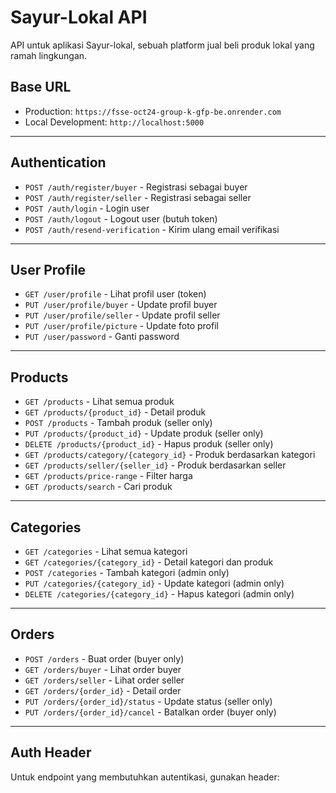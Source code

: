 # Sayur-Lokal API

API untuk aplikasi Sayur-lokal, sebuah platform jual beli produk lokal yang ramah lingkungan.

## Base URL

- Production: `https://fsse-oct24-group-k-gfp-be.onrender.com`
- Local Development: `http://localhost:5000`

---

## Authentication

- `POST /auth/register/buyer` - Registrasi sebagai buyer
- `POST /auth/register/seller` - Registrasi sebagai seller
- `POST /auth/login` - Login user
- `POST /auth/logout` - Logout user (butuh token)
- `POST /auth/resend-verification` - Kirim ulang email verifikasi

---

## User Profile

- `GET /user/profile` - Lihat profil user (token)
- `PUT /user/profile/buyer` - Update profil buyer
- `PUT /user/profile/seller` - Update profil seller
- `PUT /user/profile/picture` - Update foto profil
- `PUT /user/password` - Ganti password

---

## Products

- `GET /products` - Lihat semua produk
- `GET /products/{product_id}` - Detail produk
- `POST /products` - Tambah produk (seller only)
- `PUT /products/{product_id}` - Update produk (seller only)
- `DELETE /products/{product_id}` - Hapus produk (seller only)
- `GET /products/category/{category_id}` - Produk berdasarkan kategori
- `GET /products/seller/{seller_id}` - Produk berdasarkan seller
- `GET /products/price-range` - Filter harga
- `GET /products/search` - Cari produk

---

## Categories

- `GET /categories` - Lihat semua kategori
- `GET /categories/{category_id}` - Detail kategori dan produk
- `POST /categories` - Tambah kategori (admin only)
- `PUT /categories/{category_id}` - Update kategori (admin only)
- `DELETE /categories/{category_id}` - Hapus kategori (admin only)

---

## Orders

- `POST /orders` - Buat order (buyer only)
- `GET /orders/buyer` - Lihat order buyer
- `GET /orders/seller` - Lihat order seller
- `GET /orders/{order_id}` - Detail order
- `PUT /orders/{order_id}/status` - Update status (seller only)
- `PUT /orders/{order_id}/cancel` - Batalkan order (buyer only)

---

## Auth Header

Untuk endpoint yang membutuhkan autentikasi, gunakan header:
